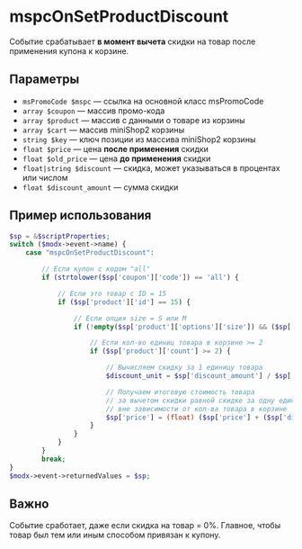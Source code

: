 # mspcOnSetProductDiscount

Событие срабатывает **в момент вычета** скидки на товар после применения купона к корзине.

## Параметры

* `msPromoCode $mspc` — ссылка на основной класс msPromoCode
* `array $coupon` — массив промо-кода
* `array $product` — массив с данными о товаре из корзины
* `array $cart` — массив miniShop2 корзины
* `string $key` — ключ позиции из массива miniShop2 корзины
* `float $price` — цена **после применения** скидки
* `float $old_price` — цена **до применения** скидки
* `float|string $discount` — скидка, может указываться в процентах или числом
* `float $discount_amount` — сумма скидки

## Пример использования

```php
$sp = &$scriptProperties;
switch ($modx->event->name) {
    case "mspcOnSetProductDiscount":

        // Если купон с кодом "all"
        if (strtolower($sp['coupon']['code']) == 'all') {

            // Если это товар с ID = 15
            if ($sp['product']['id'] == 15) {

                // Если опция size = S или M
                if (!empty($sp['product']['options']['size']) && ($sp['product']['options']['size'] == 'S' || $sp['product']['options']['size'] == 'M')) {

                    // Если кол-во единиц товара в корзине >= 2
                    if ($sp['product']['count'] >= 2) {

                        // Вычисляем скидку за 1 единицу товара
                        $discount_unit = $sp['discount_amount'] / $sp['product']['count'];

                        // Получаем итоговую стоимость товара
                        // за вычетом скидки равной скидке за одну единицу товара
                        // вне зависимости от кол-ва товара в корзине
                        $sp['price'] = (float) ($sp['price'] + ($sp['discount_amount'] - $discount_unit));
                    }
                }
            }
        }
        break;
}
$modx->event->returnedValues = $sp;
```

## Важно

Событие сработает, даже если скидка на товар = 0%. Главное, чтобы товар был тем или иным способом привязан к купону.
